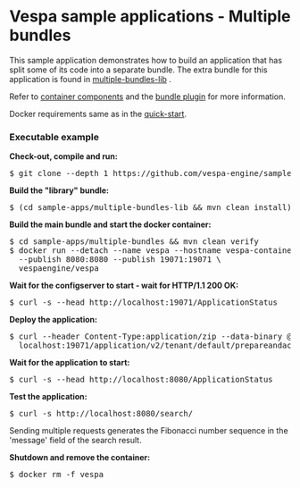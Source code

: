 <!-- Copyright Verizon Media. Licensed under the terms of the Apache 2.0 license. See LICENSE in the project root. -->
# Vespa sample applications - Multiple bundles

This sample application demonstrates how to build an application that has split
some of its code into a separate bundle.
The extra bundle for this application is found in [multiple-bundles-lib][1] .

Refer to [container components][2] and the [bundle plugin][3] for more information.

Docker requirements same as in the [quick-start](https://docs.vespa.ai/en/vespa-quick-start.html).


### Executable example
**Check-out, compile and run:**
<pre data-test="exec">
$ git clone --depth 1 https://github.com/vespa-engine/sample-apps.git
</pre>

**Build the "library" bundle:**
<pre data-test="exec">
$ (cd sample-apps/multiple-bundles-lib &amp;&amp; mvn clean install)
</pre>

**Build the main bundle and start the docker container:**
<pre data-test="exec">
$ cd sample-apps/multiple-bundles &amp;&amp; mvn clean verify
$ docker run --detach --name vespa --hostname vespa-container \
  --publish 8080:8080 --publish 19071:19071 \
  vespaengine/vespa
</pre>

**Wait for the configserver to start - wait for HTTP/1.1 200 OK:**
<pre data-test="exec" data-test-wait-for="200 OK">
$ curl -s --head http://localhost:19071/ApplicationStatus
</pre>

**Deploy the application:**
<pre data-test="exec" data-test-assert-contains="prepared and activated.">
$ curl --header Content-Type:application/zip --data-binary @target/application.zip \
  localhost:19071/application/v2/tenant/default/prepareandactivate
</pre>

**Wait for the application to start:**
<pre data-test="exec" data-test-wait-for="200 OK">
$ curl -s --head http://localhost:8080/ApplicationStatus
</pre>

**Test the application:**
<pre data-test="exec" data-test-assert-contains="fib(0) = 0">
$ curl -s http://localhost:8080/search/
</pre>
Sending multiple requests generates the Fibonacci number sequence in the 'message' field
of the search result.

**Shutdown and remove the container:**
<pre data-test="after">
$ docker rm -f vespa
</pre>

[1]: https://github.com/vespa-engine/sample-apps/tree/master/multiple-bundles-lib
[2]: https://docs.vespa.ai/en/jdisc/container-components.html
[3]: https://docs.vespa.ai/en/bundle-plugin.html
